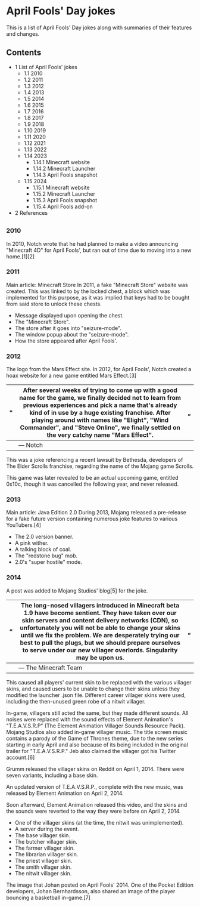 # April Fools' Day jokes
This is a list of April Fools' Day jokes along with summaries of their features and changes.

## Contents
- 1 List of April Fools' jokes
	- 1.1 2010
	- 1.2 2011
	- 1.3 2012
	- 1.4 2013
	- 1.5 2014
	- 1.6 2015
	- 1.7 2016
	- 1.8 2017
	- 1.9 2018
	- 1.10 2019
	- 1.11 2020
	- 1.12 2021
	- 1.13 2022
	- 1.14 2023
		- 1.14.1 Minecraft website
		- 1.14.2 Minecraft Launcher
		- 1.14.3 April Fools snapshot
	- 1.15 2024
		- 1.15.1 Minecraft website
		- 1.15.2 Minecraft Launcher
		- 1.15.3 April Fools snapshot
		- 1.15.4 April Fools add-on
- 2 References

## 
### 2010
In 2010, Notch wrote that he had planned to make a video announcing "Minecraft 4D" for April Fools', but ran out of time due to moving into a new home.[1][2]

### 2011
Main article: Minecraft Store
In 2011, a fake "Minecraft Store" website was created. This was linked to by the locked chest, a block which was implemented for this purpose, as it was implied that keys had to be bought from said store to unlock these chests.

- Message displayed upon opening the chest.
- The "Minecraft Store".
- The store after it goes into "seizure-mode".
- The window popup about the "seizure-mode".
- How the store appeared after April Fools'.

### 2012
The logo from the Mars Effect site.
In 2012, for April Fools', Notch created a hoax website for a new game entitled Mars Effect.[3]

| “ | After several weeks of trying to come up with a good name for the game, we finally decided not to learn from previous experiences and pick a name that's already kind of in use by a huge existing franchise. After playing around with names like "Elight", "Wind Commander", and "Steve Online", we finally settled on the very catchy name "Mars Effect". | „ |
|---|--------------------------------------------------------------------------------------------------------------------------------------------------------------------------------------------------------------------------------------------------------------------------------------------------------------------------------------------------------------|---|
|   | — Notch                                                                                                                                                                                                                                                                                                                                                      |   |

This was a joke referencing a recent lawsuit by Bethesda, developers of The Elder Scrolls franchise, regarding the name of the Mojang game Scrolls.

This game was later revealed to be an actual upcoming game, entitled 0x10c, though it was cancelled the following year, and never released.

### 2013
Main article: Java Edition 2.0
During 2013, Mojang released a pre-release for a fake future version containing numerous joke features to various YouTubers.[4]

- The 2.0 version banner.
- A pink wither.
- A talking block of coal.
- The "redstone bug" mob.
- 2.0's "super hostile" mode.

### 2014
A post was added to Mojang Studios' blog[5] for the joke. 

| “ | The long-nosed villagers introduced in Minecraft beta 1.9 have become sentient. They have taken over our skin servers and content delivery networks (CDN), so unfortunately you will not be able to change your skins until we fix the problem. We are desperately trying our best to pull the plugs, but we should prepare ourselves to serve under our new villager overlords. Singularity may be upon us. | „ |
|---|--------------------------------------------------------------------------------------------------------------------------------------------------------------------------------------------------------------------------------------------------------------------------------------------------------------------------------------------------------------------------------------------------------------|---|
|   | — The Minecraft Team                                                                                                                                                                                                                                                                                                                                                                                         |   |

This caused all players' current skin to be replaced with the various villager skins, and caused users to be unable to change their skins unless they modified the launcher .json file. Different career villager skins were used, including the then-unused green robe of a nitwit villager.

In-game, villagers still acted the same, but they made different sounds. All noises were replaced with the sound effects of Element Animation's "T.E.A.V.S.R.P" (The Element Animation Villager Sounds Resource Pack). Mojang Studios also added in-game villager music. The title screen music contains a parody of the Game of Thrones theme, due to the new series starting in early April and also because of its being included in the original trailer for "T.E.A.V.S.R.P." Jeb also claimed the villager got his Twitter account.[6]

Grumm released the villager skins on Reddit on April 1, 2014. There were seven variants, including a base skin.

An updated version of T.E.A.V.S.R.P., complete with the new music, was released by Element Animation on April 2, 2014.

Soon afterward, Element Animation released this video, and the skins and the sounds were reverted to the way they were before on April 2, 2014.

- One of the villager skins (at the time, the nitwit was unimplemented).
- A server during the event.
- The base villager skin.
- The butcher villager skin.
- The farmer villager skin.
- The librarian villager skin.
- The priest villager skin.
- The smith villager skin.
- The nitwit villager skin.

The image that Johan posted on April Fools' 2014.
One of the Pocket Edition developers, Johan Bernhardsson, also shared an image of the player bouncing a basketball in-game.[7]

